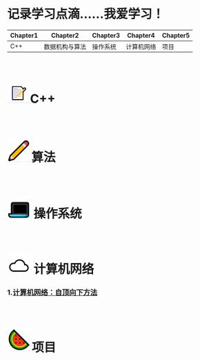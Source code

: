 
# 记录学习点滴……我爱学习！

| Chapter1 | Chapter2  | Chapter3| Chapter4 |Chapter5
|--------|-------------|---------|----------|--------
|   C++  | 数据机构与算法| 操作系统  | 计算机网络|项目

&emsp;
&emsp;
# ![](https://github.com/zihaopang/Backen-develope/blob/master/pics/C%2B%2B.PNG)C++
&emsp;
# ![](https://github.com/zihaopang/Backen-develope/blob/master/pics/%E7%AE%97%E6%B3%95.PNG)算法
&emsp;
# ![](https://github.com/zihaopang/Backen-develope/blob/master/pics/%E6%93%8D%E4%BD%9C%E7%B3%BB%E7%BB%9F.PNG)操作系统
&emsp;
# ![](https://github.com/zihaopang/Backen-develope/blob/master/pics/%E8%AE%A1%E7%AE%97%E6%9C%BA%E7%BD%91%E7%BB%9C.PNG)计算机网络
### 1.[计算机网络：自顶向下方法](http://)
&emsp;
# ![](https://github.com/zihaopang/Backen-develope/blob/master/pics/%E9%A1%B9%E7%9B%AE.PNG)项目
